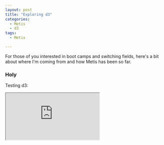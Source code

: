 ```yaml
---
layout: post
title: "Exploring d3"
categories:
  - Metis
  - d3
tags:
  - Metis

---
```

For those of you interested in boot camps and switching fields, here's a bit about where I'm coming from and how Metis has been so far. 

### Holy
Testing d3:

<iframe src="https://rawgit.com/liltong97/1d5fbba13346bfba0d57733941731bc0/raw/ff7cb1a66584634002fe9c3b2cee2d3ae116f2a2/index.html" marginwidth="0" marginheight="0" scrolling="no"></iframe>


